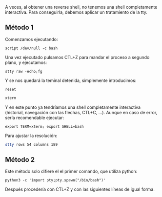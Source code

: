 A veces, al obtener una reverse shell, no tenemos una shell completamente interactiva. Para conseguirla, debemos aplicar un tratamiento de la tty.

## Método 1

Comenzamos ejecutando:

```shell
script /dev/null -c bash
```

Una vez ejecutado pulsamos CTL+Z para mandar el proceso a segundo plano, y ejecutamos:

```shell
stty raw -echo;fg
```

Y se nos quedará la teminal detenida, simplemente introducimos:

```shell
reset
```
```bash
xterm
```

Y en este punto ya tendríamos una shell completamente interactiva (historial, navegación con las flechas, CTL+C, ...). Aunque en caso de error, sería recomendable ejecutar:

```shell
export TERM=xterm; export SHELL=bash
```

Para ajustar la resolución:

```bash
stty rows 54 columns 189
```

## Método 2

Este método solo difiere el el primer comando, que utiliza python:

```shell
python3 -c 'import pty;pty.spawn("/bin/bash")'
```

Después procedería con CTL+Z y con las siguientes líneas de igual forma.